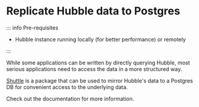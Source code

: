# Replicate Hubble data to Postgres

::: info Pre-requisites

- Hubble instance running locally (for better performance) or remotely

:::

While some applications can be written by directly querying Hubble, most serious applications need to access the data
in a more structured way.

[Shuttle](https://github.com/farcasterxyz/hub-monorepo/tree/main/packages/shuttle) is a package
that can be used to mirror Hubble's data to a Postgres DB for convenient access to the underlying data.

Check out the documentation for more information.
